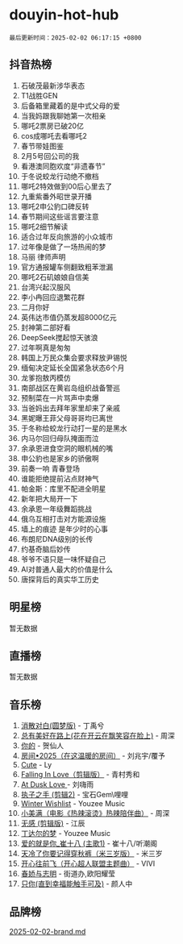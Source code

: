 # douyin-hot-hub

`最后更新时间：2025-02-02 06:17:15 +0800`

## 抖音热榜

1. 石破茂最新涉华表态
1. T1战胜GEN
1. 后备箱里藏着的是中式父母的爱
1. 当我妈跟我聊她第一次相亲
1. 哪吒2票房已破20亿
1. cos成哪吒去看哪吒2
1. 春节带娃图鉴
1. 2月5号回公司的我
1. 看港澳同胞欢度“非遗春节”
1. 于冬说蛟龙行动绝不撤档
1. 哪吒2特效做到00后心里去了
1. 九重紫番外昭世录开播
1. 哪吒2申公豹口碑反转
1. 春节期间这些谣言要注意
1. 哪吒2细节解读
1. 适合过年反向旅游的小众城市
1. 过年像是做了一场热闹的梦
1. 马丽 律师声明
1. 官方通报罐车侧翻致粗苯泄漏
1. 哪吒2石矶娘娘自信美
1. 台湾兴起汉服风
1. 李小冉回应退繁花群
1. 二月你好
1. 英伟达市值仍蒸发超8000亿元
1. 封神第二部好看
1. DeepSeek搅起惊天骇浪
1. 过年啊真是匆匆
1. 韩国上万民众集会要求释放尹锡悦
1. 缅甸决定延长全国紧急状态6个月
1. 龙爹抱敖丙模仿
1. 南部战区在黄岩岛组织战备警巡
1. 预制菜在一片骂声中卖爆
1. 当爸妈出去拜年家里却来了亲戚
1. 黑妮曝王菲父母哥哥均已离世
1. 于冬称给蛟龙行动打一星的是黑水
1. 内马尔回归母队掩面而泣
1. 余承恩进食空洞的眼机械的嘴
1. 申公豹也是家乡的骄傲啊
1. 前奏一响 青春登场
1. 谁能拒绝提前沾点财神气
1. 帕金斯：库里不配进全明星
1. 新年把大局开一下
1. 余承恩一年级舞蹈挑战
1. 俄乌互相打击对方能源设施
1. 墙上的痕迹 是年少时的心事
1. 布朗尼DNA级别的长传
1. 约基奇脑后妙传
1. 爷爷不语只是一味怀疑自己
1. AI对普通人最大的价值是什么
1. 唐探背后的真实华工历史

## 明星榜

暂无数据

## 直播榜

暂无数据

## 音乐榜

1. [消散对白(圆梦版)](https://sf5-hl-cdn-tos.douyinstatic.com/obj/tos-cn-ve-2774/og4jB5I5IizzoZVAAAzWgBMAsMDWoArfwBOiFs) - 丁禹兮
1. [总有美好在路上(花在开云在飘笑容在脸上)](https://sf5-hl-cdn-tos.douyinstatic.com/obj/tos-cn-ve-2774/oU5u7NwtfBIvaNhoQBszOvAlRiAoiWAVVyBMq4) - 周深
1. [你的](https://sf5-hl-cdn-tos.douyinstatic.com/obj/tos-cn-ve-2774/oYuIeKf42jB7sEV6B2upMdpYAgfrQWj0FeRegh) - 贺仙人
1. [房间•2025（在这温暖的房间）](https://sf5-hl-cdn-tos.douyinstatic.com/obj/tos-cn-ve-2774/oMzJcnT8BgIetASeBfwfEeBQVNfACiCifhfZP7g) - 刘兆宇/覆予
1. [Cute](https://sf5-hl-cdn-tos.douyinstatic.com/obj/tos-cn-ve-2774/o4IbIzHWKAAB4wsS5qMBRiiAlEBGTpQRNfFvuo) - Ly
1. [Falling In Love（剪辑版）](https://sf5-hl-cdn-tos.douyinstatic.com/obj/tos-cn-ve-2774/o8ajpA8zzgBPahbBIO8AcKGBLJezFCRd1wfP9f) - 青村秀和
1. [ At Dusk  Love ](https://sf5-hl-cdn-tos.douyinstatic.com/obj/tos-cn-ve-2774/o8CrpCf5CaYgI4ZrtQgMQAFEfuGqNnRSDQAPBc) - 刘嗨雨
1. [执子之手 (剪辑2)](https://sf5-hl-cdn-tos.douyinstatic.com/obj/tos-cn-ve-2774/oUoZLQjCc31XzqsBnBQUNgeKtYPBcgbFDwtfcu) - 宝石Gem\哩哩
1. [Winter Wishlist](https://sf5-hl-cdn-tos.douyinstatic.com/obj/tos-cn-ve-2774/oIIgUOeamCFCVAzxN6MFRLIBlLGpUqQxeeHrLE) - Youzee Music
1. [小美满（电影《热辣滚烫》热辣陪伴曲）](https://sf5-hl-cdn-tos.douyinstatic.com/obj/tos-cn-ve-2774/o0GAn2lSgfZIDUgtevCGDQYnFg4CwnrBaxbTZL) - 周深
1. [无感 (剪辑版)](https://sf5-hl-cdn-tos.douyinstatic.com/obj/tos-cn-ve-2774/o0eIsUzJBDlQaQFC5OFlgbMEZC1TFYBftOBn6p) - 江辰
1. [丁达尔的梦](https://sf5-hl-cdn-tos.douyinstatic.com/obj/tos-cn-ve-2774/oMU3WirUZBVQkAC9ccG5P2IQirziZM2RTInUY) - Youzee Music
1. [爱的就是你_崔十八 (主歌1)](https://sf5-hl-cdn-tos.douyinstatic.com/obj/tos-cn-ve-2774/oI5BO5DhFZ6UTcNCnZaOCBLtZ7WIMQGfgnXf5E) - 崔十八/听潮阁
1. [天冷了你要记得穿秋裤（米三岁版）](https://sf5-hl-cdn-tos.douyinstatic.com/obj/tos-cn-ve-2774/oQlIwVIDWiZ6BQilAorS7MA0AgCkQDvcZAdm1) - 米三岁
1. [开心往前飞（开心超人联盟主题曲）](https://sf5-hl-cdn-tos.douyinstatic.com/obj/tos-cn-ve-2774/9d8fb7c82cf1421fb93a9fe925275e0a) - VIVI
1. [春娇与志明](https://sf5-hl-cdn-tos.douyinstatic.com/obj/tos-cn-ve-2774/e530d8fceb7044b39707d7f9ff54add1) - 街道办,欧阳耀莹
1. [只你(直到幸福能触手可及)](https://sf5-hl-cdn-tos.douyinstatic.com/obj/tos-cn-ve-2774/o0lBkRDzFTeaVSUz3ZZSCBVtZ5DIMQGfgmEAuE) - 颜人中

## 品牌榜

[2025-02-02-brand.md](2025-02-02-brand.md)
